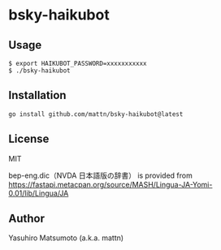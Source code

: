# bsky-haikubot

## Usage

```
$ export HAIKUBOT_PASSWORD=xxxxxxxxxxx
$ ./bsky-haikubot
```

## Installation

```
go install github.com/mattn/bsky-haikubot@latest
```

## License

MIT

bep-eng.dic（NVDA 日本語版の辞書） is provided from https://fastapi.metacpan.org/source/MASH/Lingua-JA-Yomi-0.01/lib/Lingua/JA

## Author

Yasuhiro Matsumoto (a.k.a. mattn)
